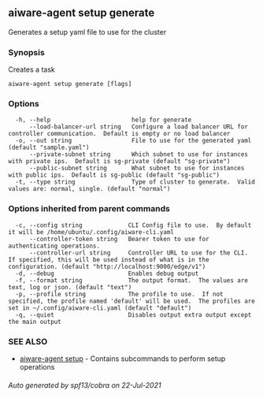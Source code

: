 ## aiware-agent setup generate

Generates a setup yaml file to use for the cluster

### Synopsis

Creates a task

```
aiware-agent setup generate [flags]
```

### Options

```
  -h, --help                       help for generate
      --load-balancer-url string   Configure a load balancer URL for controller communication.  Default is empty or no load balancer
  -o, --out string                 File to use for the generated yaml (default "sample.yaml")
      --private-subnet string      Which subnet to use for instances with private ips.  Default is sg-private (default "sg-private")
      --public-subnet string       What subnet to use for instances with public ips.  Default is sg-public (default "sg-public")
  -t, --type string                Type of cluster to generate.  Valid values are: normal, single. (default "normal")
```

### Options inherited from parent commands

```
  -c, --config string             CLI Config file to use.  By default it will be /home/ubuntu/.config/aiware-cli.yaml
      --controller-token string   Bearer token to use for authenticating operations.
      --controller-url string     Controller URL to use for the CLI.  If specified, this will be used instead of what is in the configuration. (default "http://localhost:9000/edge/v1")
  -d, --debug                     Enables debug output
  -f, --format string             The output format.  The values are text, log or json. (default "text")
  -p, --profile string            The profile to use.  If not specified, the profile named 'default' will be used.  The profiles are set in ~/.config/aiware-cli.yaml (default "default")
  -q, --quiet                     Disables output extra output except the main output
```

### SEE ALSO

* [aiware-agent setup](/cli/aiware-agent_setup.md)	 - Contains subcommands to perform setup operations

###### Auto generated by spf13/cobra on 22-Jul-2021
